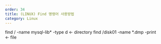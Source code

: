 ```yaml
---
order: 34
title: (LINUX) Find 명령어 사용방법
category: Linux
---
```


find / -name mysql-lib* -type d          <- directory
find /disk01 -name *.dmp -print          <- file
